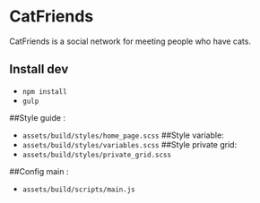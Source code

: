 # CatFriends
CatFriends is a social network for meeting people who have cats.


## Install dev
- `npm install`
- `gulp`


##Style guide :
- `assets/build/styles/home_page.scss`
##Style variable:
- `assets/build/styles/variables.scss`
##Style private grid:
- `assets/build/styles/private_grid.scss`

##Config main :
- `assets/build/scripts/main.js`
